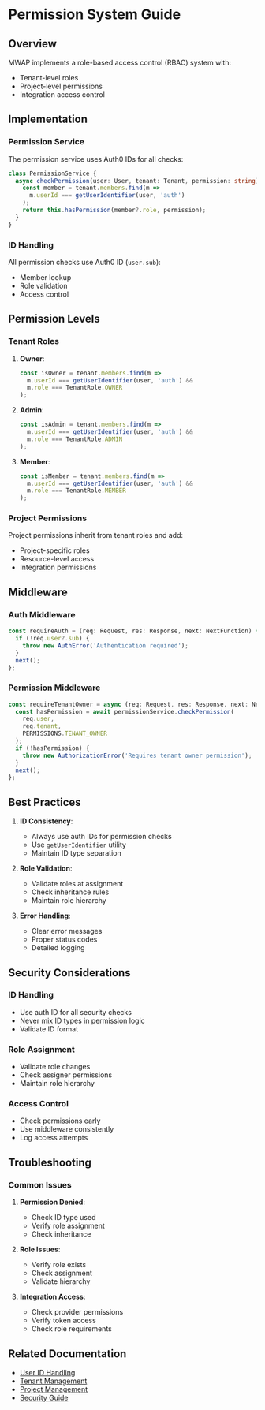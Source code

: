 # Permission System Guide

## Overview

MWAP implements a role-based access control (RBAC) system with:
- Tenant-level roles
- Project-level permissions
- Integration access control

## Implementation

### Permission Service

The permission service uses Auth0 IDs for all checks:

```typescript
class PermissionService {
  async checkPermission(user: User, tenant: Tenant, permission: string): Promise<boolean> {
    const member = tenant.members.find(m => 
      m.userId === getUserIdentifier(user, 'auth')
    );
    return this.hasPermission(member?.role, permission);
  }
}
```

### ID Handling

All permission checks use Auth0 ID (`user.sub`):
- Member lookup
- Role validation
- Access control

## Permission Levels

### Tenant Roles

1. **Owner**:
   ```typescript
   const isOwner = tenant.members.find(m => 
     m.userId === getUserIdentifier(user, 'auth') && 
     m.role === TenantRole.OWNER
   );
   ```

2. **Admin**:
   ```typescript
   const isAdmin = tenant.members.find(m => 
     m.userId === getUserIdentifier(user, 'auth') && 
     m.role === TenantRole.ADMIN
   );
   ```

3. **Member**:
   ```typescript
   const isMember = tenant.members.find(m => 
     m.userId === getUserIdentifier(user, 'auth') && 
     m.role === TenantRole.MEMBER
   );
   ```

### Project Permissions

Project permissions inherit from tenant roles and add:
- Project-specific roles
- Resource-level access
- Integration permissions

## Middleware

### Auth Middleware

```typescript
const requireAuth = (req: Request, res: Response, next: NextFunction) => {
  if (!req.user?.sub) {
    throw new AuthError('Authentication required');
  }
  next();
};
```

### Permission Middleware

```typescript
const requireTenantOwner = async (req: Request, res: Response, next: NextFunction) => {
  const hasPermission = await permissionService.checkPermission(
    req.user,
    req.tenant,
    PERMISSIONS.TENANT_OWNER
  );
  if (!hasPermission) {
    throw new AuthorizationError('Requires tenant owner permission');
  }
  next();
};
```

## Best Practices

1. **ID Consistency**:
   - Always use auth IDs for permission checks
   - Use `getUserIdentifier` utility
   - Maintain ID type separation

2. **Role Validation**:
   - Validate roles at assignment
   - Check inheritance rules
   - Maintain role hierarchy

3. **Error Handling**:
   - Clear error messages
   - Proper status codes
   - Detailed logging

## Security Considerations

### ID Handling
- Use auth ID for all security checks
- Never mix ID types in permission logic
- Validate ID format

### Role Assignment
- Validate role changes
- Check assigner permissions
- Maintain role hierarchy

### Access Control
- Check permissions early
- Use middleware consistently
- Log access attempts

## Troubleshooting

### Common Issues

1. **Permission Denied**:
   - Check ID type used
   - Verify role assignment
   - Check inheritance

2. **Role Issues**:
   - Verify role exists
   - Check assignment
   - Validate hierarchy

3. **Integration Access**:
   - Check provider permissions
   - Verify token access
   - Check role requirements

## Related Documentation

- [User ID Handling](./user-id-handling.md)
- [Tenant Management](./tenant-management.md)
- [Project Management](./project-management.md)
- [Security Guide](./security-guide.md)